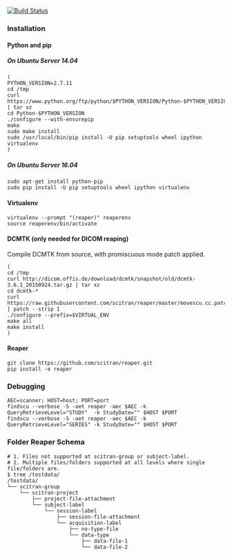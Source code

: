 [![Build Status](https://travis-ci.org/scitran/reaper.svg?branch=master)](https://travis-ci.org/scitran/reaper)

### Installation

#### Python and pip

##### On Ubuntu Server 14.04
```
(
PYTHON_VERSION=2.7.11
cd /tmp
curl https://www.python.org/ftp/python/$PYTHON_VERSION/Python-$PYTHON_VERSION.tgz | tar xz
cd Python-$PYTHON_VERSION
./configure --with-ensurepip
make
sudo make install
sudo /usr/local/bin/pip install -U pip setuptools wheel ipython virtualenv
)
```

##### On Ubuntu Server 16.04
```
sudo apt-get install python-pip
sudo pip install -U pip setuptools wheel ipython virtualenv
```

#### Virtualenv
```
virtualenv --prompt "(reaper)" reaperenv
source reaperenv/bin/activate
```

#### DCMTK (only needed for DICOM reaping)
Compile DCMTK from source, with promiscuous mode patch applied.
```
(
cd /tmp
curl http://dicom.offis.de/download/dcmtk/snapshot/old/dcmtk-3.6.1_20150924.tar.gz | tar xz
cd dcmtk-*
curl https://raw.githubusercontent.com/scitran/reaper/master/movescu.cc.patch | patch --strip 1
./configure --prefix=$VIRTUAL_ENV
make all
make install
)
```

#### Reaper
```
git clone https://github.com/scitran/reaper.git
pip install -e reaper
```


### Debugging

```
AEC=scanner; HOST=host; PORT=port
findscu --verbose -S -aet reaper -aec $AEC -k QueryRetrieveLevel="STUDY"  -k StudyDate="" $HOST $PORT
findscu --verbose -S -aet reaper -aec $AEC -k QueryRetrieveLevel="SERIES" -k StudyDate="" $HOST $PORT
```


### Folder Reaper Schema
```
# 1. Files not supported at scitran-group or subject-label.
# 2. Multiple files/folders supported at all levels where single file/folders are.
$ tree /testdata/
/testdata/
└── scitran-group
    └── scitran-project
        ├── project-file-attachment
        └── subject-label
            └── session-label
                ├── session-file-attachment
                └── acquisition-label
                    ├── no-type-file
                    └── data-type
                        ├── data-file-1
                        └── data-file-2

```
